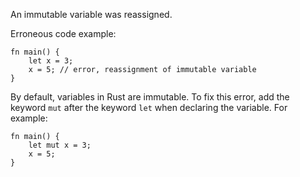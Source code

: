 An immutable variable was reassigned.

Erroneous code example:

```compile_fail,E0384
fn main() {
    let x = 3;
    x = 5; // error, reassignment of immutable variable
}
```

By default, variables in Rust are immutable. To fix this error, add the keyword
`mut` after the keyword `let` when declaring the variable. For example:

```
fn main() {
    let mut x = 3;
    x = 5;
}
```
